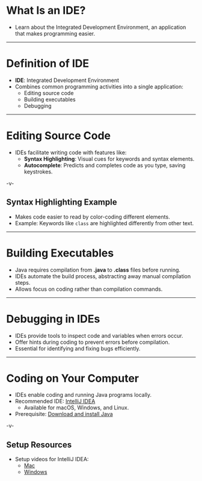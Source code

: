 # What Is an IDE?

-   Learn about the Integrated Development Environment, an application that makes programming easier.

---

# Definition of IDE

-   **IDE**: Integrated Development Environment
-   Combines common programming activities into a single application:
    -   Editing source code
    -   Building executables
    -   Debugging

---

# Editing Source Code

-   IDEs facilitate writing code with features like:
    -   **Syntax Highlighting**: Visual cues for keywords and syntax elements.
    -   **Autocomplete**: Predicts and completes code as you type, saving keystrokes.

-v-

## Syntax Highlighting Example

-   Makes code easier to read by color-coding different elements.
-   Example: Keywords like `class` are highlighted differently from other text.

---

# Building Executables

-   Java requires compilation from **.java** to **.class** files before running.
-   IDEs automate the build process, abstracting away manual compilation steps.
-   Allows focus on coding rather than compilation commands.

---

# Debugging in IDEs

-   IDEs provide tools to inspect code and variables when errors occur.
-   Offer hints during coding to prevent errors before compilation.
-   Essential for identifying and fixing bugs efficiently.

---

# Coding on Your Computer

-   IDEs enable coding and running Java programs locally.
-   Recommended IDE: [IntelliJ IDEA](https://www.jetbrains.com/idea/)
    -   Available for macOS, Windows, and Linux.
-   Prerequisite: [Download and install Java](https://www.oracle.com/technetwork/java/javase/downloads/jdk8-downloads-2133151.html)

-v-

## Setup Resources

-   Setup videos for IntelliJ IDEA:
    -   [Mac](https://youtu.be/TjYTpEOiNAI)
    -   [Windows](https://youtu.be/6FmUcUMkZVQ)
